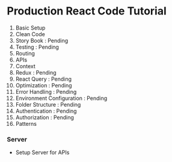 # Production React Code Tutorial

1. Basic Setup
2. Clean Code
3. Story Book : Pending
4. Testing : Pending
5. Routing
6. APIs
7. Context
8. Redux : Pending
9. React Query : Pending
10. Optimization : Pending
11. Error Handling : Pending
12. Environment Configuration : Pending
13. Folder Structure : Pending
14. Authentication : Pending
15. Authorization : Pending
16. Patterns

### Server

- Setup Server for APIs
